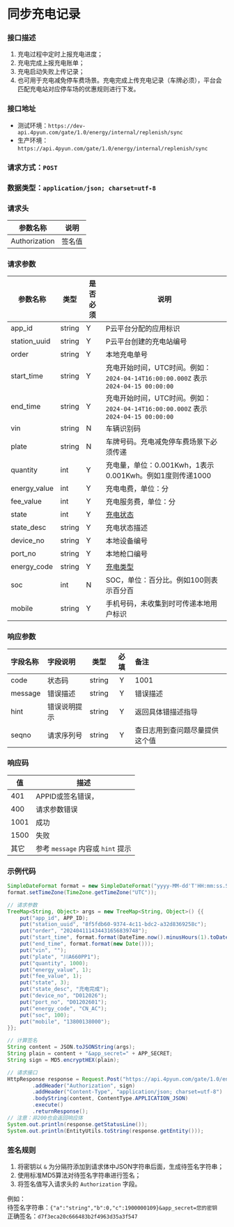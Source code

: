 # 同步充电记录

### 接口描述

1. 充电过程中定时上报充电进度；
2. 充电完成上报充电账单；
3. 充电启动失败上传记录；
4. 也可用于充电减免停车费场景。充电完成上传充电记录（车牌必须），平台会匹配充电站对应停车场的优惠规则进行下发。

### 接口地址

- 测试环境：`https://dev-api.4pyun.com/gate/1.0/energy/internal/replenish/sync`
- 生产环境：`https://api.4pyun.com/gate/1.0/energy/internal/replenish/sync`

### 请求方式：`POST`
### 数据类型：`application/json; charset=utf-8`
### 请求头

| 参数名称          | 说明  |
|---------------|-----|
| Authorization | 签名值 |

### 请求参数

| 参数名称         | 类型     | 是否必须 | 说明                                                                             |
|--------------|--------|------|--------------------------------------------------------------------------------|
| app_id       | string | Y    | P云平台分配的应用标识                                                                    |
| station_uuid | string | Y    | P云平台创建的充电站编号                                                                   |
| order        | string | Y    | 本地充电单号                                                                         |
| start_time   | string | Y    | 充电开始时间，UTC时间。例如：`2024-04-14T16:00:00.000Z` 表示 `2024-04-15 00:00:00`            |
| end_time     | string | Y    | 充电开始时间，UTC时间。例如：`2024-04-14T16:00:00.000Z` 表示 `2024-04-15 00:00:00`            |
| vin          | string | N    | 车辆识别码                                                                          |
| plate        | string | N    | 车牌号码。充电减免停车费场景下必须传递                                                            |
| quantity     | int    | Y    | 充电量，单位：0.001Kwh，1表示0.001Kwh。例如1度则传递1000                                        |
| energy_value | int    | Y    | 充电电费，单位：分                                                                      |
| fee_value    | int    | Y    | 充电服务费，单位：分                                                                     |
| state        | int    | Y    | <a href="https://doc.4pyun.com/openapi/appendix.html#replenish_state">充电状态</a> |
| state_desc   | string | Y    | 充电状态描述                                                                         |
| device_no    | string | Y    | 本地设备编号                                                                         |
| port_no      | string | Y    | 本地枪口编号                                                                         |
| energy_code  | string | Y    | <a href="https://doc.4pyun.com/openapi/appendix.html#energy_code">充电类型</a>     |
| soc          | int    | N    | SOC，单位：百分比。例如100则表示百分百                                                         |
| mobile       | string | Y    | 手机号码，未收集到时可传递本地用户标识                                                            |

### 响应参数
| 字段名称    | 字段说明   |   类型   | 必填 | 备注              |
|:--------|:-------|:------:|:--:|:----------------|
| code    | 状态码    | string | Y  | 1001            |
| message | 错误描述   | string | Y  | 错误描述            |
| hint    | 错误说明提示 | string | Y  | 返回具体错描述指导       |
| seqno   | 请求序列号  | string | Y  | 查日志用到查问题尽量提供这个值 |

### 响应码
| 值    | 描述                         |
|------|----------------------------|
| 401  | APPID或签名错误，                |
| 400  | 请求参数错误                     |
| 1001 | 成功                         |
| 1500 | 失败                         |
| 其它   | 参考 `message` 内容或 `hint` 提示 |


### 示例代码

```java
SimpleDateFormat format = new SimpleDateFormat("yyyy-MM-dd'T'HH:mm:ss.SSS'Z'");
format.setTimeZone(TimeZone.getTimeZone("UTC"));

// 请求参数
TreeMap<String, Object> args = new TreeMap<String, Object>() {{
    put("app_id", APP_ID);
    put("station_uuid", "8f5fdb60-9374-4c11-bdc2-a32d8369258c");
    put("order", "202404111434431656839748");
    put("start_time", format.format(DateTime.now().minusHours(1).toDate()));
    put("end_time", format.format(new Date()));
    put("vin", "");
    put("plate", "川A660PP1");
    put("quantity", 1000);
    put("energy_value", 1);
    put("fee_value", 1);
    put("state", 3);
    put("state_desc", "充电完成");
    put("device_no", "D012026");
    put("port_no", "D01202601");
    put("energy_code", "CN_AC");
    put("soc", 100);
    put("mobile", "13800138000");
}};

// 计算签名
String content = JSON.toJSONString(args);
String plain = content + "&app_secret=" + APP_SECRET;
String sign = MD5.encryptHEX(plain);

// 请求接口
HttpResponse response = Request.Post("https://api.4pyun.com/gate/1.0/energy/internal/replenish/sync")
        .addHeader("Authorization", sign)
        .addHeader("Content-Type", "application/json; charset=utf-8")
        .bodyString(content, ContentType.APPLICATION_JSON)
        .execute()
        .returnResponse();
// 注意：非200也会返回响应体
System.out.println(response.getStatusLine());
System.out.println(EntityUtils.toString(response.getEntity()));
```

### 签名规则

1. 将密钥以 `&` 为分隔符添加到请求体中JSON字符串后面，生成待签名字符串；
2. 使用标准MD5算法对待签名字符串进行签名；
3. 将签名值写入请求头的 `Authorization` 字段。

例如：
<br>
待签名字符串：`{"a":"string","b":0,"c":1900000109}&app_secret=您的密钥`
<br>
正确签名：`d7f3eca20c666483b2f4963d35a3f547`
